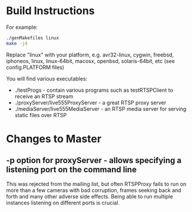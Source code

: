 # Build Instructions

For example:

```bash
./genMakefiles linux
make -j4
```

Replace "linux" with your platform, e.g. avr32-linux, cygwin, freebsd, iphoneos, linux, linux-64bit, macosx, openbsd, solaris-64bit, etc (see config.PLATFORM files)

You will find various executables:

 * ./testProgs - contain various programs such as testRTSPClient to receive an RTSP stream
 * ./proxyServer/live555ProxyServer - a great RTSP proxy server
 * ./mediaServer/live555MediaServer - an RTSP media server for serving static files over RTSP

# Changes to Master

## -p option for proxyServer - allows specifying a listening port on the command line
 
This was rejected from the mailing list, but often RTSPProxy fails to run on
more than a few cameras with bad corruption, frames seeking back and forth and
many other adverse side effects. Being able to run multiple instances listening
on different ports is crucial.
